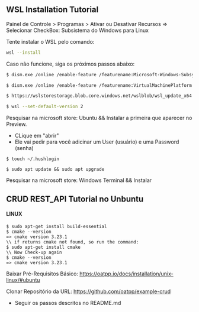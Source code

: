 ## WSL Installation Tutorial

Painel de Controle > Programas > Ativar ou Desativar Recursos
=> Selecionar CheckBox: Subsistema do Windows para Linux

Tente instalar o WSL pelo comando:
```bash
wsl --install
```

Caso não funcione, siga os próximos passos abaixo:

```bash
$ dism.exe /online /enable-feature /featurename:Microsoft-Windows-Subsystem-Linux /all /norestart
```

```bash
$ dism.exe /online /enable-feature /featurename:VirtualMachinePlatform /all /norestart
```

```bash
$ https://wslstorestorage.blob.core.windows.net/wslblob/wsl_update_x64.msi
```

```bash
$ wsl --set-default-version 2
```

Pesquisar na microsoft store: Ubuntu && Instalar a primeira que aparecer no Preview.
- CLique em "abrir"
- Ele vai pedir para você adicinar um User (usuário) e uma Password (senha) 

```
$ touch ~/.hushlogin

$ sudo apt update && sudo apt upgrade
```

Pesquisar na microsoft store: Windows Terminal && Instalar


## CRUD REST_API Tutorial no Unbuntu

#### LINUX
```
$ sudo apt-get install build-essential
$ cmake --version
=> cmake version 3.23.1
\\ if returns cmake not found, so run the command:
$ sudo apt-get install cmake
\\ Now Check-up again
$ cmake --version
=> cmake version 3.23.1
```

Baixar Pré-Requisitos Básico: https://oatpp.io/docs/installation/unix-linux/#ubuntu

Clonar Repositório da URL: https://github.com/oatpp/example-crud
- Seguir os passos descritos no README.md
